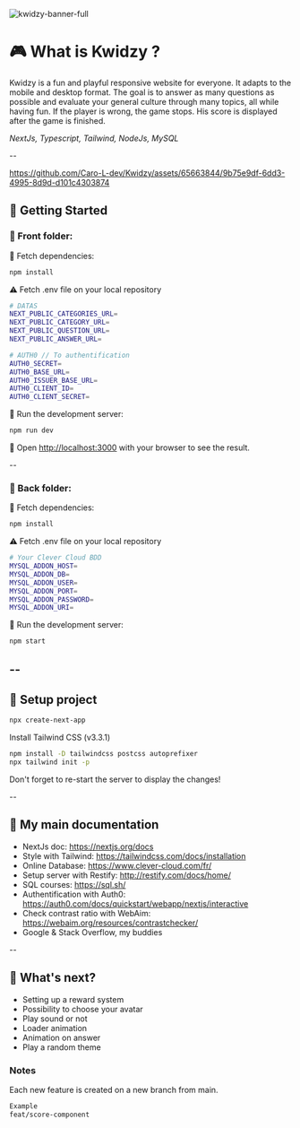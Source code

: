 ![kwidzy-banner-full](https://github.com/Caro-L-dev/Kwidzy/assets/65663844/fd461ca1-17cc-435e-9f69-ece3a74120ca)

# 🎮 **What is Kwidzy ?**  

Kwidzy is a fun and playful responsive website for everyone.
It adapts to the mobile and desktop format.
The goal is to answer as many questions as possible and evaluate your general culture through many topics, all while having fun. If the player is wrong, the game stops. His score is displayed after the game is finished.  
  
_NextJs, Typescript, Tailwind, NodeJs, MySQL_

--



https://github.com/Caro-L-dev/Kwidzy/assets/65663844/9b75e9df-6dd3-4995-8d9d-d101c4303874



## 👶 **Getting Started**

### 🔹 Front folder:  

📀 Fetch dependencies:
```bash
npm install
``` 

⚠️ Fetch .env file on your local repository
```bash
# DATAS
NEXT_PUBLIC_CATEGORIES_URL=
NEXT_PUBLIC_CATEGORY_URL=
NEXT_PUBLIC_QUESTION_URL=
NEXT_PUBLIC_ANSWER_URL=

# AUTH0 // To authentification
AUTH0_SECRET=
AUTH0_BASE_URL=
AUTH0_ISSUER_BASE_URL=
AUTH0_CLIENT_ID=
AUTH0_CLIENT_SECRET=
```  

🏃 Run the development server:
```bash
npm run dev
```

👀 Open [http://localhost:3000](http://localhost:3000) with your browser to see the result. 

--

### 🔹 Back folder:

📀 Fetch dependencies:
```bash
npm install
``` 

⚠️ Fetch .env file on your local repository
```bash
# Your Clever Cloud BDD
MYSQL_ADDON_HOST=
MYSQL_ADDON_DB=
MYSQL_ADDON_USER=
MYSQL_ADDON_PORT=
MYSQL_ADDON_PASSWORD=
MYSQL_ADDON_URI=
```  

🏃 Run the development server:
```bash
npm start
```  

--  
--  

## 🔧 **Setup project**

```bash
npx create-next-app
```

Install Tailwind CSS (v3.3.1)

```bash
npm install -D tailwindcss postcss autoprefixer
npx tailwind init -p
```

Don't forget to re-start the server to display the changes! 

--  
## 📜 **My main documentation**
- NextJs doc: https://nextjs.org/docs
- Style with Tailwind: https://tailwindcss.com/docs/installation
- Online Database: https://www.clever-cloud.com/fr/
- Setup server with Restify: http://restify.com/docs/home/
- SQL courses: https://sql.sh/
- Authentification with Auth0: https://auth0.com/docs/quickstart/webapp/nextjs/interactive
- Check contrast ratio with WebAim: https://webaim.org/resources/contrastchecker/
- Google & Stack Overflow, my buddies

--  

## 🚀  **What's next?**

- Setting up a reward system
- Possibility to choose your avatar
- Play sound or not
- Loader animation
- Animation on answer
- Play a random theme

### **Notes**  
Each new feature is created on a new branch from main.  
```bash
Example
feat/score-component
```

